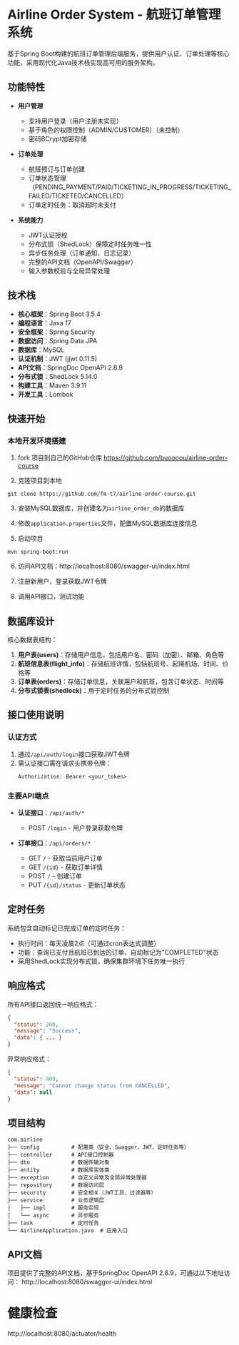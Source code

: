 # Airline Order System - 航班订单管理系统

基于Spring Boot构建的航班订单管理后端服务，提供用户认证、订单处理等核心功能，采用现代化Java技术栈实现高可用的服务架构。


## 功能特性

- **用户管理**
  - 支持用户登录（用户注册未实现）
  - 基于角色的权限控制（ADMIN/CUSTOMER）（未控制）
  - 密码BCrypt加密存储

- **订单处理**
  - 航班预订与订单创建
  - 订单状态管理（PENDING_PAYMENT/PAID/TICKETING_IN_PROGRESS/TICKETING_FAILED/TICKETED/CANCELLED）
  - 订单定时任务：取消超时未支付

- **系统能力**
  - JWT认证授权
  - 分布式锁（ShedLock）保障定时任务唯一性
  - 异步任务处理（订单通知、日志记录）
  - 完整的API文档（OpenAPI/Swagger）
  - 输入参数校验与全局异常处理

## 技术栈

- **核心框架**：Spring Boot 3.5.4
- **编程语言**：Java 17
- **安全框架**：Spring Security
- **数据访问**：Spring Data JPA
- **数据库**：MySQL
- **认证机制**：JWT (jjwt 0.11.5)
- **API文档**：SpringDoc OpenAPI 2.8.9
- **分布式锁**：ShedLock 5.14.0
- **构建工具**：Maven 3.9.11
- **开发工具**：Lombok

## 快速开始

### 本地开发环境搭建
1. fork 项目到自己的GitHub仓库
  https://github.com/buoooou/airline-order-course

2. 克隆项目到本地
```
git clone https://github.com/fm-t7/airline-order-course.git
```

3. 安装MySQL数据库，并创建名为`airline_order_db`的数据库

4. 修改`application.properties`文件，配置MySQL数据库连接信息

5. 启动项目
```
mvn spring-boot:run
```

6. 访问API文档：http://localhost:8080/swagger-ui/index.html

7. 注册新用户，登录获取JWT令牌

8. 调用API接口，测试功能


## 数据库设计

核心数据表结构：

1. **用户表(users)**：存储用户信息，包括用户名、密码（加密）、邮箱、角色等
2. **航班信息表(flight_info)**：存储航班详情，包括航班号、起降机场、时间、价格等
3. **订单表(orders)**：存储订单信息，关联用户和航班，包含订单状态、时间等
4. **分布式锁表(shedlock)**：用于定时任务的分布式锁控制

## 接口使用说明

### 认证方式

1. 通过`/api/auth/login`接口获取JWT令牌
2. 需认证接口需在请求头携带令牌：
   ```
   Authorization: Bearer <your_token>
   ```

### 主要API端点

- **认证接口**：`/api/auth/*`
  - POST `/login` - 用户登录获取令牌


- **订单接口**：`/api/orders/*`
  - GET `/` - 获取当前用户订单
  - GET `/{id}` - 获取订单详情
  - POST `/` - 创建订单
  - PUT `/{id}/status` - 更新订单状态

## 定时任务

系统包含自动标记已完成订单的定时任务：
- 执行时间：每天凌晨2点（可通过cron表达式调整）
- 功能：查询已支付且航班已到达的订单，自动标记为"COMPLETED"状态
- 采用ShedLock实现分布式锁，确保集群环境下任务唯一执行

## 响应格式

所有API接口返回统一响应格式：

```json
{
  "status": 200,
  "message": "Success",
  "data": { ... }
}
```

异常响应格式：

```json
{
  "status": 400,
  "message": "Cannot change status from CANCELLED",
  "data": null
}
```


## 项目结构

```
com.airline
├── config          # 配置类（安全、Swagger、JWT、定时任务等）
├── controller      # API接口控制器
├── dto             # 数据传输对象
├── entity          # 数据库实体类
├── exception       # 自定义异常及全局异常处理器
├── repository      # 数据访问层
├── security        # 安全相关（JWT工具、过滤器等）
├── service         # 业务逻辑层
│   ├── impl        # 服务实现
│   └── async       # 异步服务
├── task            # 定时任务
└── AirlineApplication.java  # 应用入口
```

## API文档
项目提供了完整的API文档，基于SpringDoc OpenAPI 2.8.9，可通过以下地址访问：
http://localhost:8080/swagger-ui/index.html

# 健康检查
http://localhost:8080/actuator/health

 <!-- 
 # Ubuntu 安装maven
 sudo apt install maven -y
 进入根目录
 cd /mnt/c/airline-order-course/backend
 mvn wrapper:wrapper
 chmod +x ./mvnw

 # 打包
./mvnw clean package -DskipTests

### 注册DockerHub账号
使用公司代理，登录 https://www.docker.com/, 使用github 账号登录dockerhub账号，获得access token

# 方法1：设置公司代理
sudo nano /etc/systemd/system/docker.service.d/proxy.conf
[Service]
Environment="HTTP_PROXY=username:password@http://proxy.emea.ibm.com:8080"
Environment="HTTPS_PROXY=username:password@http://proxy.emea.ibm.com:8080"
Environment="NO_PROXY=localhost,127.0.0.1,.example.com"

# 重启Docker
sudo systemctl daemon-reload
sudo systemctl restart docker

# 生成本地镜像, 做成本地镜像
docker build -t airline-order-backend .
docker build -t suifm/airline-order-backend:latest . 

# 替换 <DockerHub用户名> 为实际账号，构建镜像
docker build -t <DockerHub用户名>/my-app:latest . 
# 推送到 Docker Hub
docker push <DockerHub用户名>/my-app:latest 

# docker-compose
docker-compose up             # 启动（后台运行加 -d）
docker-compose down           # 停止并删除容器
docker-compose up --build     # 重新构建镜像并启动（若Dockerfile有修改）

# 运行本地镜像
Docker run -d -p 8080：8080 --name airline-order-backend-container airline-order-backend

# 生成aws镜像
docker tag airline-order-backend:latest 381492153714.dkr.ecr.ap-southeast-2.amazonaws.com/airline-order-backend-sfm:V1

# 推送镜像到aws
docker push 381492153714.dkr.ecr.ap-southeast-2.amazonaws.com/airline-order-backend-sfm:V1 

# 手动发布
aws → 搜索 ECS (Elastic Container Service)  → Clusters, Namespace, Task definitions
a, Clusters: airline-order-backend-sfm, Fargate, 点击Create 

b, Task definitions, 定义如何运行容器
name:airline-order-backend-task-sfm
Type: Fargate
OS: Linux, .5 vCPU, 2GB
Role: ecsTaskExexutionRole
Container: airline-order-backend-container-sfm, <Image URL>, 8080, 8080
点击 Create

c, 选中 Clusters，点击 Create Service, 选择自己的 Task definitions, airline-order-course-task-service-sfm-v1
, Lanch type, FARGATE, LATEST, Desied tasks: 1

d, 搜索 RDS, Create Database, 标准, MySQL, 算力：Free，airline-order-db-sfm，password: admin, admin123，
VPC:airline-order-db-VPC-sfm
点击数据库，安全，入站规则，自定义，0000, 保存。

# MySQL
password: admin, admin123
URL:airline-order-db-sfm.cj6gcogsidzt.ap-southeast-2.rds.amazonaws.com
PORT: 3306 
-->